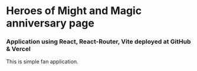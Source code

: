 # Heroes of Might and Magic anniversary page

### Application using React, React-Router, Vite deployed at GitHub & Vercel

This is simple fan application.